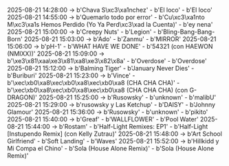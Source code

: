 2025-08-21 14:28:00 -> b'Chava S\xc3\xa1nchez' - b'El loco' - b'El loco'
2025-08-21 14:55:00 -> b'Quemarlo todo por error' - b'Cu\xc3\xa1nto M\xc3\xa1s Hemos Perdido (Yo Ya Perd\xc3\xad la Cuenta)' - b'ey nena'
2025-08-21 15:00:00 -> b'Creepy Nuts' - b'Legion' - b'Bling-Bang-Bang-Born'
2025-08-21 15:03:00 -> b'Ado' - b'Zanmu' - b'MIRROR'
2025-08-21 15:06:00 -> b'pH-1' - b'WHAT HAVE WE DONE' - b'54321 (con HAEWON (NMIXX))'
2025-08-21 15:09:00 -> b'\xe3\x81\xaa\xe3\x81\xa8\xe3\x82\x8a' - b'Overdose' - b'Overdose'
2025-08-21 15:12:00 -> b'Balming Tiger' - b'January Never Dies' - b'Buriburi'
2025-08-21 15:23:00 -> b'Vince' - b'\xec\xb0\xa8\xec\xb0\xa8\xec\xb0\xa8 (CHA CHA CHA)' - b'\xec\xb0\xa8\xec\xb0\xa8\xec\xb0\xa8 (CHA CHA CHA) (con G-DRAGON)'
2025-08-21 15:25:00 -> b'Rusowsky' - b'unknown' - b'malibU'
2025-08-21 15:29:00 -> b'rusowsky y Las Ketchup' - b'DAISY' - b'Johnny Glamour'
2025-08-21 15:36:00 -> b'Rusowsky' - b'unknown' - b'pikito'
2025-08-21 15:40:00 -> b'Greaf' - b'WALLFLOWER' - b'Pool Water'
2025-08-21 15:44:00 -> b'Rostam' - b'Half-Light Remixes: EP1' - b'Half-Light [Instupendo Remix] (con Kelly Zutrau)'
2025-08-21 15:48:00 -> b'Art School Girlfriend' - b'Soft Landing' - b'Waves'
2025-08-21 15:52:00 -> b'Hillkidd y Mi Compa el Chino' - b'Sola (House Alone Remix)' - b'Sola (House Alone Remix)'
